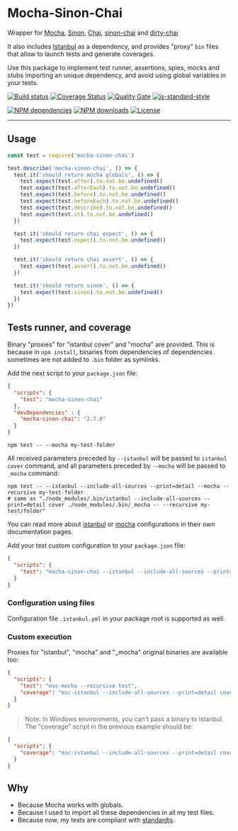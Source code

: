 # Mocha-Sinon-Chai

Wrapper for [Mocha][mocha-url], [Sinon][sinon-url], [Chai][chai-url], [sinon-chai][sinon-chai-url] and [dirty-chai][dirty-chai-url]

It also includes [Istanbul][istanbul-url] as a dependency, and provides "proxy" `bin` files that allow to launch tests and generate coverages.

Use this package to implement test runner, assertions, spies, mocks and stubs importing an unique dependency, and avoid using global variables in your tests.


[![Build status][travisci-image]][travisci-url] [![Coverage Status][coveralls-image]][coveralls-url] [![Quality Gate][quality-gate-image]][quality-gate-url] [![js-standard-style][standard-image]][standard-url]

[![NPM dependencies][npm-dependencies-image]][npm-dependencies-url] [![NPM downloads][npm-downloads-image]][npm-downloads-url] [![License][license-image]][license-url]

---

## Usage

```js
const test = require('mocha-sinon-chai')

test.describe('mocha-sinon-chai', () => {
  test.it('should return mocha globals', () => {
    test.expect(test.after).to.not.be.undefined()
    test.expect(test.afterEach).to.not.be.undefined()
    test.expect(test.before).to.not.be.undefined()
    test.expect(test.beforeEach).to.not.be.undefined()
    test.expect(test.describe).to.not.be.undefined()
    test.expect(test.it).to.not.be.undefined()
  })

  test.it('should return chai expect', () => {
    test.expect(test.expect).to.not.be.undefined()
  })

  test.it('should return chai assert', () => {
    test.expect(test.assert).to.not.be.undefined()
  })

  test.it('should return sinon', () => {
    test.expect(test.sinon).to.not.be.undefined()
  })
})

```

## Tests runner, and coverage

Binary "proxies" for "istanbul cover" and "mocha" are provided. This is because in `npm install`, binaries from dependencies of dependencies sometimes are not added to `.bin` folder as symlinks.

Add the next script to your `package.json` file:

```json
{
  "scripts": {
    "test": "mocha-sinon-chai"
  },
  "devDependencies" : {
    "mocha-sinon-chai": "2.7.0"
  }
}
```

```shell
npm test -- --mocha my-test-folder
```

All received parameters preceded by `--istanbul` will be passed to `istanbul cover` command, and all parameters preceded by `--mocha` will be passed to `_mocha` command:

```shell
npm test -- --istanbul --include-all-sources --print=detail --mocha --recursive my-test-folder
# same as "./node_modules/.bin/istanbul --include-all-sources --print=detail cover ./node_modules/.bin/_mocha -- --recursive my-test/folder"
```

You can read more about [istanbul](https://github.com/gotwarlost/istanbul#configuring) or [mocha](https://mochajs.org/#usage) configurations in their own documentation pages.

Add your test custom configuration to your `package.json` file:
```json
{
  "scripts": {
    "test": "mocha-sinon-chai --istanbul --include-all-sources --print=detail --verbose --mocha --recursive my-test-folder"
  }
}
```

### Configuration using files

Configuration file `.istanbul.yml` in your package root is supported as well.

### Custom execution

Proxies for "istanbul", "mocha" and "_mocha" original binaries are available too:

```json
{
  "scripts": {
    "test": "msc-mocha --recursive test",
    "coverage": "msc-istanbul --include-all-sources --print=detail cover msc_mocha -- --recursive test"
  }
}
```

> Note: In Windows environments, you can't pass a binary to istanbul. The "coverage" script in the previous example should be:

```json
{
  "scripts": {
    "coverage": "msc-istanbul --include-all-sources --print=detail cover node_modules/mocha-sinon-chai/bin/msc_mocha -- --recursive test"
  }
}
```

## Why

* Because Mocha works with globals.
* Because I used to import all these dependencies in all my test files.
* Because now, my tests are compliant with [standardjs][standardjs-url].

[istanbul-url]: https://istanbul.js.org/
[mocha-url]: https://mochajs.org
[sinon-url]: http://sinonjs.org/
[chai-url]: http://www.chaijs.com
[sinon-chai-url]: https://www.npmjs.com/package/sinon-chai
[dirty-chai-url]: https://www.npmjs.com/package/dirty-chai
[standardjs-url]: https://standardjs.com/

[coveralls-image]: https://coveralls.io/repos/github/javierbrea/mocha-sinon-chai/badge.svg
[coveralls-url]: https://coveralls.io/github/javierbrea/mocha-sinon-chai
[license-image]: https://img.shields.io/npm/l/mocha-sinon-chai.svg
[license-url]: https://github.com/javierbrea/mocha-sinon-chai/blob/master/LICENSE
[npm-downloads-image]: https://img.shields.io/npm/dm/mocha-sinon-chai.svg
[npm-downloads-url]: https://www.npmjs.com/package/mocha-sinon-chai
[npm-dependencies-image]: https://img.shields.io/david/javierbrea/mocha-sinon-chai.svg
[npm-dependencies-url]: https://david-dm.org/javierbrea/mocha-sinon-chai
[travisci-image]: https://travis-ci.org/javierbrea/mocha-sinon-chai.svg?branch=master
[travisci-url]: https://travis-ci.org/javierbrea/mocha-sinon-chai
[quality-gate-image]: https://sonarcloud.io/api/project_badges/measure?project=mocha-sinon-chai&metric=alert_status
[quality-gate-url]: https://sonarcloud.io/dashboard?id=mocha-sinon-chai
[standard-image]: https://img.shields.io/badge/code%20style-standard-brightgreen.svg
[standard-url]: http://standardjs.com/
